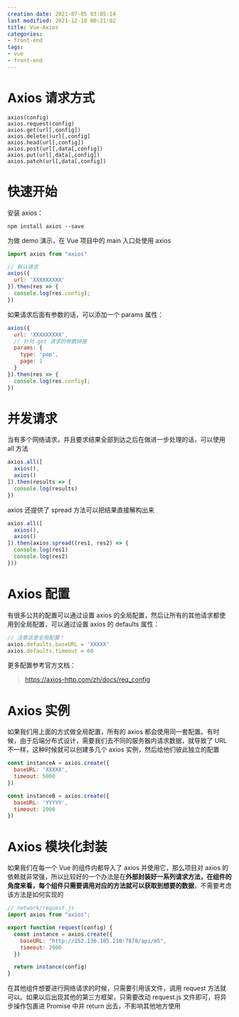 ```yaml
---
creation date: 2021-07-05 03:05:14
last modified: 2021-12-18 00:21:02
title: Vue-Axios
categories:
- front-end
tags:
- vue
- front-end
---
```


# Axios 请求方式

```
axios(config)
axios.request(config)
axios.get(url[,config])
axios.delete()url[,config]
axios.head(url[,config])
axios.post(url[,data[,config])
axios.put(url[,data[,config])
axios.patch(url[,data[,config])
```

# 快速开始

安装 axios：

```
npm install axios --save
```

为做 demo 演示，在 Vue 项目中的 main 入口处使用 axios

```javascript
import axios from "axios"

// 默认请求
axios({
  url: 'XXXXXXXXX'
}).then(res => {
  console.log(res.config);
})
```

如果请求后面有参数的话，可以添加一个 params 属性：

```javascript
axios({
  url: 'XXXXXXXXX',
  // 针对 get 请求的参数拼接
  params: {
    type: 'pop',
    page: 1
  }
}).then(res => {
  console.log(res.config);
})
```

# 并发请求

当有多个网络请求，并且要求结果全部到达之后在做进一步处理的话，可以使用 all 方法

```javascript
axios.all([
  axios(),
  axios()
]).then(results => {
  console.log(results)
})
```

axios 还提供了 spread 方法可以把结果直接解构出来

```javascript
axios.all([
  axios(),
  axios()
]).then(axios.spread((res1, res2) => {
  console.log(res1)
  console.log(res2)
}))
```

# Axios 配置

有很多公共的配置可以通过设置 axios 的全局配置，然后让所有的其他请求都使用到全局配置，可以通过设置 axios 的 defaults 属性：

```javascript
// 注意这是全局配置！
axios.defaults.baseURL = 'XXXXX'
axios.defaults.timeout = 60
```

更多配置参考官方文档：

> https://axios-http.com/zh/docs/req_config

# Axios 实例

如果我们用上面的方式做全局配置，所有的 axios 都会使用同一套配置。有时候，由于后端分布式设计，需要我们去不同的服务器内请求数据，就导致了 URL 不一样，这种时候就可以创建多几个 axios 实例，然后给他们彼此独立的配置

```javascript
const instanceA = axios.create({
  baseURL: 'XXXXX',
  timeout: 5000
})

const instanceB = axios.create({
  baseURL: 'YYYYY',
  timeout: 2000
})
```

# Axios 模块化封装

如果我们在每一个 Vue 的组件内都导入了 axios 并使用它，那么项目对 axios 的依赖就非常强，所以比较好的一个办法是在**外部封装好一系列请求方法，在组件的角度来看，每个组件只需要调用对应的方法就可以获取到想要的数据**，不需要考虑该方法是如何实现的

```javascript
// network/request.js
import axios from "axios";

export function request(config) {
  const instance = axios.create({
    baseURL: "http://152.136.185.210:7878/api/m5",
    timeout: 2000
  })

  return instance(config)
}

```

在其他组件想要进行网络请求的时候，只需要引用该文件，调用 request 方法就可以。如果以后出现其他的第三方框架，只需要改动 request.js 文件即可，将异步操作包裹进 Promise 中并 return 出去，不影响其他地方使用

